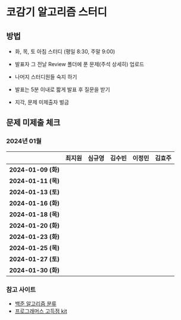 # 코감기 알고리즘 스터디

## 방법

- 화, 목, 토 아침 스터디 (평일 8:30, 주말 9:00)

- 발표자 그 전날 Review 폴더에 푼 문제(주석 상세히) 업로드

- 나머지 스터디원들 숙지 하기

- 발표는 5분 이내로 짧게 발표 후 질문을 받기

- 지각, 문제 미제출자 벌금

## 문제 미제출 체크

### 2024년 01월

|                    | **최지원** | **심규영** | **김수빈** | **이정민** | **김효주** |
|:------------------:|:-------:|:-------:|:-------:|:-------:|:-------:|
| **2024-01-09 (화)** |         |         |         |         |         |
| **2024-01-11 (목)** |         |         |         |         |         |
| **2024-01-13 (토)** |         |         |         |         |         |
| **2024-01-16 (화)** |         |         |         |         |         |
| **2024-01-18 (목)** |         |         |         |         |         |
| **2024-01-20 (화)** |         |         |         |         |         |
| **2024-01-23 (화)** |         |         |         |         |         |
| **2024-01-25 (목)** |         |         |         |         |         |
| **2024-01-27 (토)** |         |         |         |         |         |
| **2024-01-30 (화)** |         |         |         |         |         |

### 참고 사이트

- [백준 알고리즘 분류](https://github.com/tony9402/baekjoon)
- [프로그래머스 고득점 kit](https://school.programmers.co.kr/learn/challenges?tab=algorithm_practice_kit)





